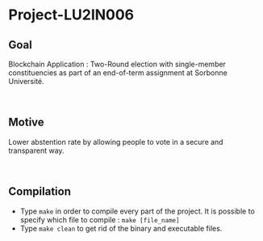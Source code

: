 # Project-LU2IN006


## Goal

Blockchain Application : Two-Round election with single-member constituencies as part of an end-of-term assignment at Sorbonne Université.

<br/>

## Motive

Lower abstention rate by allowing people to vote in a secure and transparent way.

<br/>

## Compilation

- Type `make` in order to compile every part of the project. It is possible to specify which file to compile : `make [file_name]`
- Type `make clean` to get rid of the binary and executable files. 
